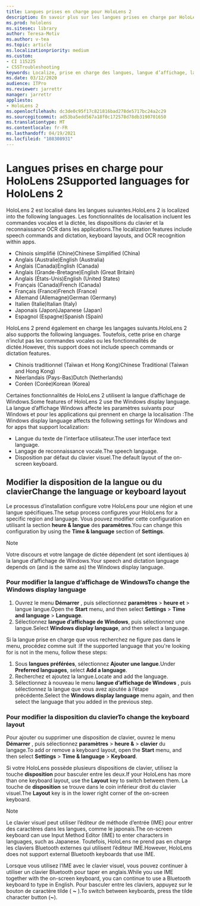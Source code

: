 ```yaml
---
title: Langues prises en charge pour HoloLens 2
description: En savoir plus sur les langues prises en charge par HoloLens 2, la modification de la disposition du clavier et la mise à jour de la langue d’affichage de Windows.
ms.prod: hololens
ms.sitesec: library
author: Teresa-Motiv
ms.author: v-tea
ms.topic: article
ms.localizationpriority: medium
ms.custom:
- CI 115225
- CSSTroubleshooting
keywords: Localize, prise en charge des langues, langue d’affichage, langue du clavier, IME, disposition du clavier
ms.date: 03/12/2020
audience: ITPro
ms.reviewer: jarrettr
manager: jarrettr
appliesto:
- HoloLens 2
ms.openlocfilehash: dc3de0c95f17c821816bad278de5717bc24a2c29
ms.sourcegitcommit: ad53ba5edd567a18f0c172578d78db3190701650
ms.translationtype: MT
ms.contentlocale: fr-FR
ms.lasthandoff: 04/19/2021
ms.locfileid: "108308931"
---
```

# <a name="supported-languages-for-hololens-2"></a><span data-ttu-id="76f76-104">Langues prises en charge pour HoloLens 2</span><span class="sxs-lookup"><span data-stu-id="76f76-104">Supported languages for HoloLens 2</span></span>

<span data-ttu-id="76f76-105">HoloLens 2 est localisé dans les langues suivantes.</span><span class="sxs-lookup"><span data-stu-id="76f76-105">HoloLens 2 is localized into the following languages.</span></span> <span data-ttu-id="76f76-106">Les fonctionnalités de localisation incluent les commandes vocales et la dictée, les dispositions du clavier et la reconnaissance OCR dans les applications.</span><span class="sxs-lookup"><span data-stu-id="76f76-106">The localization features include speech commands and dictation, keyboard layouts, and OCR recognition within apps.</span></span>

- <span data-ttu-id="76f76-107">Chinois simplifié (Chine)</span><span class="sxs-lookup"><span data-stu-id="76f76-107">Chinese Simplified (China)</span></span>
- <span data-ttu-id="76f76-108">Anglais (Australie)</span><span class="sxs-lookup"><span data-stu-id="76f76-108">English (Australia)</span></span>
- <span data-ttu-id="76f76-109">Anglais (Canada)</span><span class="sxs-lookup"><span data-stu-id="76f76-109">English (Canada)</span></span>
- <span data-ttu-id="76f76-110">Anglais (Grande-Bretagne)</span><span class="sxs-lookup"><span data-stu-id="76f76-110">English (Great Britain)</span></span>
- <span data-ttu-id="76f76-111">Anglais (États-Unis)</span><span class="sxs-lookup"><span data-stu-id="76f76-111">English (United States)</span></span>
- <span data-ttu-id="76f76-112">Français (Canada)</span><span class="sxs-lookup"><span data-stu-id="76f76-112">French (Canada)</span></span>
- <span data-ttu-id="76f76-113">Français (France)</span><span class="sxs-lookup"><span data-stu-id="76f76-113">French (France)</span></span>
- <span data-ttu-id="76f76-114">Allemand (Allemagne)</span><span class="sxs-lookup"><span data-stu-id="76f76-114">German (Germany)</span></span>
- <span data-ttu-id="76f76-115">Italien (Italie)</span><span class="sxs-lookup"><span data-stu-id="76f76-115">Italian (Italy)</span></span>
- <span data-ttu-id="76f76-116">Japonais (Japon)</span><span class="sxs-lookup"><span data-stu-id="76f76-116">Japanese (Japan)</span></span>
- <span data-ttu-id="76f76-117">Espagnol (Espagne)</span><span class="sxs-lookup"><span data-stu-id="76f76-117">Spanish (Spain)</span></span>

<span data-ttu-id="76f76-118">HoloLens 2 prend également en charge les langages suivants.</span><span class="sxs-lookup"><span data-stu-id="76f76-118">HoloLens 2 also supports the following languages.</span></span> <span data-ttu-id="76f76-119">Toutefois, cette prise en charge n’inclut pas les commandes vocales ou les fonctionnalités de dictée.</span><span class="sxs-lookup"><span data-stu-id="76f76-119">However, this support does not include speech commands or dictation features.</span></span>

- <span data-ttu-id="76f76-120">Chinois traditionnel (Taïwan et Hong Kong)</span><span class="sxs-lookup"><span data-stu-id="76f76-120">Chinese Traditional (Taiwan and Hong Kong)</span></span>
- <span data-ttu-id="76f76-121">Néerlandais (Pays-Bas)</span><span class="sxs-lookup"><span data-stu-id="76f76-121">Dutch (Netherlands)</span></span>
- <span data-ttu-id="76f76-122">Coréen (Corée)</span><span class="sxs-lookup"><span data-stu-id="76f76-122">Korean (Korea)</span></span>

<span data-ttu-id="76f76-123">Certaines fonctionnalités de HoloLens 2 utilisent la langue d’affichage de Windows.</span><span class="sxs-lookup"><span data-stu-id="76f76-123">Some features of HoloLens 2 use the Windows display language.</span></span> <span data-ttu-id="76f76-124">La langue d’affichage Windows affecte les paramètres suivants pour Windows et pour les applications qui prennent en charge la localisation :</span><span class="sxs-lookup"><span data-stu-id="76f76-124">The Windows display language affects the following settings for Windows and for apps that support localization:</span></span>

- <span data-ttu-id="76f76-125">Langue du texte de l’interface utilisateur.</span><span class="sxs-lookup"><span data-stu-id="76f76-125">The user interface text language.</span></span>
- <span data-ttu-id="76f76-126">Langage de reconnaissance vocale.</span><span class="sxs-lookup"><span data-stu-id="76f76-126">The speech language.</span></span>
- <span data-ttu-id="76f76-127">Disposition par défaut du clavier visuel.</span><span class="sxs-lookup"><span data-stu-id="76f76-127">The default layout of the on-screen keyboard.</span></span>

## <a name="change-the-language-or-keyboard-layout"></a><span data-ttu-id="76f76-128">Modifier la disposition de la langue ou du clavier</span><span class="sxs-lookup"><span data-stu-id="76f76-128">Change the language or keyboard layout</span></span>

<span data-ttu-id="76f76-129">Le processus d’installation configure votre HoloLens pour une région et une langue spécifiques.</span><span class="sxs-lookup"><span data-stu-id="76f76-129">The setup process configures your HoloLens for a specific region and language.</span></span> <span data-ttu-id="76f76-130">Vous pouvez modifier cette configuration en utilisant la section **heure & langue** des **paramètres**.</span><span class="sxs-lookup"><span data-stu-id="76f76-130">You can change this configuration by using the **Time & language** section of **Settings**.</span></span>

> [!NOTE]  
> <span data-ttu-id="76f76-131">Votre discours et votre langage de dictée dépendent (et sont identiques à) la langue d’affichage de Windows.</span><span class="sxs-lookup"><span data-stu-id="76f76-131">Your speech and dictation language depends on (and is the same as) the Windows display language.</span></span>

### <a name="to-change-the-windows-display-language"></a><span data-ttu-id="76f76-132">Pour modifier la langue d’affichage de Windows</span><span class="sxs-lookup"><span data-stu-id="76f76-132">To change the Windows display language</span></span>

1. <span data-ttu-id="76f76-133">Ouvrez le menu **Démarrer** , puis sélectionnez **paramètres**  >  **heure et**  >  langue langue.</span><span class="sxs-lookup"><span data-stu-id="76f76-133">Open the **Start** menu, and then select **Settings** > **Time and language** > **Language**.</span></span>
2. <span data-ttu-id="76f76-134">Sélectionnez **langue d’affichage de Windows**, puis sélectionnez une langue.</span><span class="sxs-lookup"><span data-stu-id="76f76-134">Select **Windows display language**, and then select a language.</span></span>  

<span data-ttu-id="76f76-135">Si la langue prise en charge que vous recherchez ne figure pas dans le menu, procédez comme suit :</span><span class="sxs-lookup"><span data-stu-id="76f76-135">If the supported language that you're looking for is not in the menu, follow these steps:</span></span>  

1. <span data-ttu-id="76f76-136">Sous **langues préférées**, sélectionnez **Ajouter une langue**.</span><span class="sxs-lookup"><span data-stu-id="76f76-136">Under **Preferred languages**, select **Add a language**.</span></span>
2. <span data-ttu-id="76f76-137">Recherchez et ajoutez la langue.</span><span class="sxs-lookup"><span data-stu-id="76f76-137">Locate and add the language.</span></span>
3. <span data-ttu-id="76f76-138">Sélectionnez à nouveau le menu **langue d’affichage de Windows** , puis sélectionnez la langue que vous avez ajoutée à l’étape précédente.</span><span class="sxs-lookup"><span data-stu-id="76f76-138">Select the **Windows display language** menu again, and then select the language that you added in the previous step.</span></span>

### <a name="to-change-the-keyboard-layout"></a><span data-ttu-id="76f76-139">Pour modifier la disposition du clavier</span><span class="sxs-lookup"><span data-stu-id="76f76-139">To change the keyboard layout</span></span>

<span data-ttu-id="76f76-140">Pour ajouter ou supprimer une disposition de clavier, ouvrez le menu **Démarrer** , puis sélectionnez **paramètres**  >  **heure &**  >  **clavier** du langage.</span><span class="sxs-lookup"><span data-stu-id="76f76-140">To add or remove a keyboard layout, open the **Start** menu, and then select **Settings** > **Time & language** > **Keyboard**.</span></span>

<span data-ttu-id="76f76-141">Si votre HoloLens possède plusieurs dispositions de clavier, utilisez la touche **disposition** pour basculer entre les deux.</span><span class="sxs-lookup"><span data-stu-id="76f76-141">If your HoloLens has more than one keyboard layout, use the **Layout** key to switch between them.</span></span> <span data-ttu-id="76f76-142">La touche de **disposition** se trouve dans le coin inférieur droit du clavier visuel.</span><span class="sxs-lookup"><span data-stu-id="76f76-142">The **Layout** key is in the lower right corner of the on-screen keyboard.</span></span>

> [!NOTE]  
> <span data-ttu-id="76f76-143">Le clavier visuel peut utiliser l’éditeur de méthode d’entrée (IME) pour entrer des caractères dans les langues, comme le japonais.</span><span class="sxs-lookup"><span data-stu-id="76f76-143">The on-screen keyboard can use Input Method Editor (IME) to enter characters in languages, such as Japanese.</span></span> <span data-ttu-id="76f76-144">Toutefois, HoloLens ne prend pas en charge les claviers Bluetooth externes qui utilisent l’éditeur IME.</span><span class="sxs-lookup"><span data-stu-id="76f76-144">However, HoloLens does not support external Bluetooth keyboards that use IME.</span></span>
>  
> <span data-ttu-id="76f76-145">Lorsque vous utilisez l’IME avec le clavier visuel, vous pouvez continuer à utiliser un clavier Bluetooth pour taper en anglais.</span><span class="sxs-lookup"><span data-stu-id="76f76-145">While you use IME together with the on-screen keyboard, you can continue to use a Bluetooth keyboard to type in English.</span></span> <span data-ttu-id="76f76-146">Pour basculer entre les claviers, appuyez sur le bouton de caractère tilde ( **~** ).</span><span class="sxs-lookup"><span data-stu-id="76f76-146">To switch between keyboards, press the tilde character button (**~**).</span></span>
